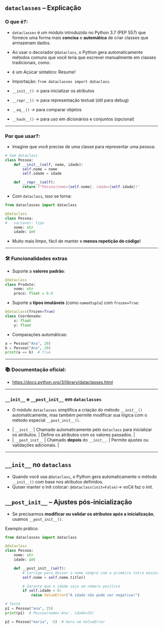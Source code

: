 ##  `dataclasses` – Explicação 
### **O que é?**:
- `dataclasses` é um módulo introduzido no Python 3.7 (PEP 557) que fornece uma forma mais **concisa** e **automática** de criar classes que armazenam dados.
-  Ao usar o decorador `@dataclass`, o Python gera automaticamente métodos comuns que você teria que escrever manualmente em classes tradicionais, como:
- é um Açúcar sintatico: Resume!
- Importação: `from dataclasses import dataclass`.

- `__init__()` → para inicializar os atributos  
- `__repr__()` → para representação textual (útil para debug)  
- `__eq__()` → para comparar objetos  
- `__hash__()` → para uso em dicionários e conjuntos (opcional)

---

### **Por que usar?**:

- Imagine que você precise de uma classe para representar uma pessoa:

```python
# Sem dataclass
class Pessoa:
    def __init__(self, nome, idade):
        self.nome = nome
        self.idade = idade

    def __repr__(self):
        return f"Pessoa(nome={self.nome}, idade={self.idade})"
```

- Com `dataclass`, isso se torna:

```python
from dataclasses import dataclass

@dataclass
class Pessoa:
#   variavel: tipo
    nome: str
    idade: int
```

- Muito mais limpo, fácil de manter e **menos repetição de código**!

---

### 🛠️ **Funcionalidades extras**

- Suporte a **valores padrão**:
```python
@dataclass
class Produto:
    nome: str
    preco: float = 0.0
```

- Suporte a **tipos imutáveis** (como `namedtuple`) com `frozen=True`:
```python
@dataclass(frozen=True)
class Coordenada:
    x: float
    y: float
```

- Comparações automáticas:
```python
a = Pessoa("Ana", 20)
b = Pessoa("Ana", 20)
print(a == b)  # True
```

---

### 📚 Documentação oficial:
- https://docs.python.org/3/library/dataclasses.html

---
 
###  `__init__` e `__post_init__` em `dataclasses`  

- O módulo `dataclasses` simplifica a criação do método `__init__()` automaticamente, mas também permite modificar sua lógica com o método especial `__post_init__()`. 

+ | `__init__` | Chamado automaticamente pelo `dataclass` para inicializar os atributos. | Define os atributos com os valores passados. |
+ | `__post_init__` | Chamado **depois** do `__init__`. | Permite ajustes ou validações adicionais. |
---

## **`__init__` no `dataclass`**  
- Quando você usa `@dataclass`, o Python gera automaticamente o método `__init__()` com base nos atributos definidos.
- Quiser manter o init colocar: `@dataclass(init=False)`-> voCê faz o init.


## **`__post_init__` – Ajustes pós-inicialização**  
- Se precisarmos **modificar ou validar os atributos após a inicialização**, usamos `__post_init__()`.

Exemplo prático:
```python
from dataclasses import dataclass

@dataclass
class Pessoa:
    nome: str
    idade: int

    def __post_init__(self):
        # Corrige para deixar o nome sempre com a primeira letra maiúscula
        self.nome = self.nome.title()

        # Garante que a idade seja um número positivo
        if self.idade < 0:
            raise ValueError("A idade não pode ser negativa!")

# Teste
p1 = Pessoa("ana", 25)
print(p1)  # Pessoa(nome='Ana', idade=25)

p2 = Pessoa("maria", -5)  # Gera um ValueError
```



